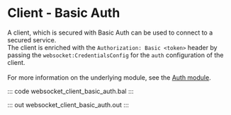 # Client - Basic Auth

A client, which is secured with Basic Auth can be used to connect to
a secured service.<br/>
The client is enriched with the `Authorization: Basic <token>` header by
passing the `websocket:CredentialsConfig` for the `auth` configuration of the
client.<br/><br/>
For more information on the underlying module,
see the [Auth module](https://docs.central.ballerina.io/ballerina/auth/latest/).

::: code websocket_client_basic_auth.bal :::

::: out websocket_client_basic_auth.out :::